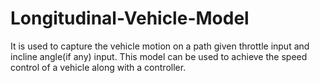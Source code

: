 # Longitudinal-Vehicle-Model

It is used to capture the vehicle motion on a path given throttle input and incline angle(if any) input. This model can be used to achieve the speed control of a vehicle along with a controller.
